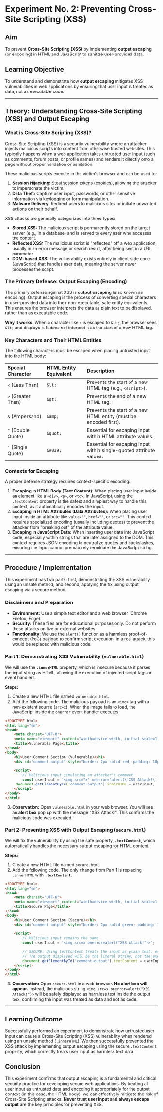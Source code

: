 # Experiment No. 2: Preventing Cross-Site Scripting (XSS)

## Aim

To prevent **Cross-Site Scripting (XSS)** by implementing **output escaping** (or encoding) in HTML and JavaScript to sanitize user-provided data.

## Learning Objective

To understand and demonstrate how **output escaping** mitigates XSS vulnerabilities in web applications by ensuring that user input is treated as data, not as executable code.

-----

## Theory: Understanding Cross-Site Scripting (XSS) and Output Escaping

### What is Cross-Site Scripting (XSS)?

Cross-Site Scripting (XSS) is a security vulnerability where an attacker injects malicious scripts into content from otherwise trusted websites. This typically happens when a web application takes untrusted user input (such as comments, forum posts, or profile names) and renders it directly onto a page without proper validation or sanitation.

These malicious scripts execute in the victim's browser and can be used to:

1.  **Session Hijacking:** Steal session tokens (cookies), allowing the attacker to impersonate the victim.
2.  **Data Theft:** Capture user input, passwords, or other sensitive information via keylogging or form manipulation.
3.  **Malware Delivery:** Redirect users to malicious sites or initiate unwanted actions on their behalf.

XSS attacks are generally categorized into three types:

  * **Stored XSS:** The malicious script is permanently stored on the target server (e.g., in a database) and is served to every user who accesses the content.
  * **Reflected XSS:** The malicious script is "reflected" off a web application, usually in an error message or search result, after being sent in a URL parameter.
  * **DOM-based XSS:** The vulnerability exists entirely in client-side code (JavaScript) that handles user data, meaning the server never processes the script.

### The Primary Defense: Output Escaping (Encoding)

The primary defense against XSS is **output escaping** (also known as encoding). Output escaping is the process of converting special characters in user-provided data into their non-executable, safe entity equivalents. This ensures the browser interprets the data as plain text to be displayed, rather than as executable code.

**Why it works:** When a character like `<` is escaped to `&lt;`, the browser sees `&lt;` and displays `<`. It *does not* interpret it as the start of a new HTML tag.

### Key Characters and Their HTML Entities

The following characters must be escaped when placing untrusted input into the HTML body:

| Special Character | HTML Entity Equivalent | Description |
| :--- | :--- | :--- |
| `<` (Less Than) | `&lt;` | Prevents the start of a new HTML tag (e.g., `<script>`). |
| `>` (Greater Than) | `&gt;` | Prevents the end of a new HTML tag. |
| `&` (Ampersand) | `&amp;` | Prevents the start of a new HTML entity (must be encoded first). |
| `"` (Double Quote) | `&quot;` | Essential for escaping input within HTML attribute values. |
| `'` (Single Quote) | `&#039;` | Essential for escaping input within single-quoted attribute values. |

### Contexts for Escaping

A proper defense strategy requires context-specific encoding:

1.  **Escaping in HTML Body (Text Content):** When placing user input inside an element like a `<div>`, `<p>`, or `<td>`. In JavaScript, using the `.textContent` property is the safest and simplest way to handle this context, as it automatically encodes the input.
2.  **Escaping in HTML Attributes (Data Attributes):** When placing user input inside an attribute like `value=""`, `href=""`, or `src=""`. This context requires specialized encoding (usually including quotes) to prevent the attacker from "breaking out" of the attribute value.
3.  **Escaping in JavaScript Data:** When inserting user data into JavaScript code, especially within strings that are later assigned to the DOM. This context requires JSON encoding to neutralize quotes and backslashes, ensuring the input cannot prematurely terminate the JavaScript string.

-----

## Procedure / Implementation

This experiment has two parts: first, demonstrating the XSS vulnerability using an unsafe method, and second, applying the fix using output escaping via a secure method.

### Disclaimers and Preparation

  * **Environment:** Use a simple text editor and a web browser (Chrome, Firefox, Edge).
  * **Security:** These files are for educational purposes only. Do not perform these attacks on live or external websites.
  * **Functionality:** We use the `alert()` function as a harmless proof-of-concept (PoC) payload to confirm script execution. In a real attack, this would be replaced with malicious code.

### Part 1: Demonstrating XSS Vulnerability (`vulnerable.html`)

We will use the **`.innerHTML`** property, which is insecure because it parses the input string as HTML, allowing the execution of injected script tags or event handlers.

**Steps:**

1.  Create a new HTML file named `vulnerable.html`.
2.  Add the following code. The malicious payload is an `<img>` tag with a non-existent source (`src=x`). When the image fails to load, the JavaScript inside the `onerror` event handler executes.

<!-- end list -->

```html
<!DOCTYPE html>
<html lang="en">
<head>
    <meta charset="UTF-8">
    <meta name="viewport" content="width=device-width, initial-scale=1.0">
    <title>Vulnerable Page</title>
</head>
<body>
    <h1>User Comment Section (Vulnerable)</h1>
    <div id="comment-output" style="border: 2px solid red; padding: 10px;"></div>
    
    <script>
        // Malicious input simulating an attacker's comment
        const userInput = '<img src="x" onerror="alert(\'XSS Attack!\')">';
     document.getElementById('comment-output').innerHTML = userInput;
    </script>
</body>
</html>
```

3.  **Observation:** Open `vulnerable.html` in your web browser. You will see an **alert box** pop up with the message "XSS Attack\!". This confirms the malicious code was executed.

### Part 2: Preventing XSS with Output Escaping (`secure.html`)

We will fix the vulnerability by using the safe property, **`.textContent`**, which automatically handles the necessary output escaping for HTML content.

**Steps:**

1.  Create a new HTML file named `secure.html`.
2.  Add the following code. The only change from Part 1 is replacing `.innerHTML` with **`.textContent`**.

<!-- end list -->

```html
<!DOCTYPE html>
<html lang="en">
<head>
    <meta charset="UTF-8">
    <meta name="viewport" content="width=device-width, initial-scale=1.0">
    <title>Secure Page</title>
</head>
<body>
    <h1>User Comment Section (Secure)</h1>
    <div id="comment-output" style="border: 2px solid green; padding: 10px;"></div>
    
    <script>
        // Malicious input remains the same
        const userInput = '<img src=x onerror=alert("XSS Attack!")>';
        
        // SECURE: Using textContent treats the input as plain text, escaping < and >.
        // The output displayed will be the literal string, not the executable tag.
        document.getElementById('comment-output').textContent = userInput;
    </script>
</body>
</html>
```

3.  **Observation:** Open `secure.html` in a web browser. **No alert box will appear.** Instead, the malicious string `<img src=x onerror=alert("XSS Attack!")>` will be safely displayed as harmless text inside the output box, confirming the input was treated as data and not as code.

-----

## Learning Outcome

Successfully performed an experiment to demonstrate how untrusted user input can cause a Cross-Site Scripting (XSS) vulnerability when rendered using an unsafe method (`.innerHTML`). We then successfully prevented the XSS attack by implementing output escaping using the secure `.textContent` property, which correctly treats user input as harmless text data.

## Conclusion

This experiment confirms that output escaping is a fundamental and critical security practice for developing secure web applications. By treating all user input as untrusted data and encoding it appropriately for the output context (in this case, the HTML body), we can effectively mitigate the risk of Cross-Site Scripting attacks. **Never trust user input and always escape output** are the key principles for preventing XSS.

